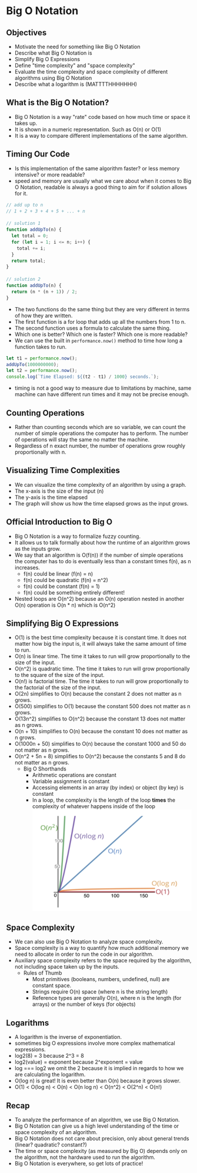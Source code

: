 # Big O Notation

## Objectives

- Motivate the need for something like Big O Notation
- Describe what Big O Notation is
- Simplify Big O Expressions
- Define "time complexity" and "space complexity"
- Evaluate the time complexity and space complexity of different algorithms using Big O Notation
- Describe what a logarithm is (MATTTTHHHHHHH)

## What is the Big O Notation?

- Big O Notation is a way "rate" code based on how much time or space it takes up.
- It is shown in a numeric representation. Such as O(n) or O(1)
- It is a way to compare different implementations of the same algorithm.

## Timing Our Code

- Is this implementation of the same algorithm faster? or less memory intensive? or more readable?
- speed and memory are usually what we care about when it comes to Big O Notation, readable is always a good thing to aim for if solution allows for it.

```js
// add up to n
// 1 + 2 + 3 + 4 + 5 + ... + n

// solution 1
function addUpTo(n) {
  let total = 0;
  for (let i = 1; i <= n; i++) {
    total += i;
  }
  return total;
}

// solution 2
function addUpTo(n) {
  return (n * (n + 1)) / 2;
}
```

- The two functions do the same thing but they are very different in terms of how they are written.
- The first function is a for loop that adds up all the numbers from 1 to n.
- The second function uses a formula to calculate the same thing.
- Which one is better? Which one is faster? Which one is more readable?
- We can use the built in `performance.now()` method to time how long a function takes to run.

```js
let t1 = performance.now();
addUpTo(1000000000);
let t2 = performance.now();
console.log(`Time Elapsed: ${(t2 - t1) / 1000} seconds.`);
```

- timing is not a good way to measure due to limitations by machine, same machine can have different run times and it may not be precise enough.

## Counting Operations

- Rather than counting seconds which are so variable, we can count the number of simple operations the computer has to perform. The number of operations will stay the same no matter the machine.
- Regardless of n exact number, the number of operations grow roughly proportionally with n.

## Visualizing Time Complexities

- We can visualize the time complexity of an algorithm by using a graph.
- The x-axis is the size of the input (n)
- The y-axis is the time elapsed
- The graph will show us how the time elapsed grows as the input grows.

## Official Introduction to Big O

- Big O Notation is a way to formalize fuzzy counting.
- It allows us to talk formally about how the runtime of an algorithm grows as the inputs grow.
- We say that an algorithm is O(f(n)) if the number of simple operations the computer has to do is eventually less than a constant times f(n), as n increases.
  - f(n) could be linear (f(n) = n)
  - f(n) could be quadratic (f(n) = n^2)
  - f(n) could be constant (f(n) = 1)
  - f(n) could be something entirely different!
- Nested loops are O(n^2) because an O(n) operation nested in another O(n) operation is O(n * n) which is O(n^2)

## Simplifying Big O Expressions

- O(1) is the best time complexity because it is constant time. It does not matter how big the input is, it will always take the same amount of time to run.
- O(n) is linear time. The time it takes to run will grow proportionally to the size of the input.
- O(n^2) is quadratic time. The time it takes to run will grow proportionally to the square of the size of the input.
- O(n!) is factorial time. The time it takes to run will grow proportionally to the factorial of the size of the input.
- O(2n) simplifies to O(n) because the constant 2 does not matter as n grows.
- O(500) simplifies to O(1) because the constant 500 does not matter as n grows.
- O(13n^2) simplifies to O(n^2) because the constant 13 does not matter as n grows.
- O(n + 10) simplifies to O(n) because the constant 10 does not matter as n grows.
- O(1000n + 50) simplifies to O(n) because the constant 1000 and 50 do not matter as n grows.
- O(n^2 + 5n + 8) simplifies to O(n^2) because the constants 5 and 8 do not matter as n grows.
  - Big O Shorthands
    - Arithmetic operations are constant
    - Variable assignment is constant
    - Accessing elements in an array (by index) or object (by key) is constant
    - In a loop, the complexity is the length of the loop **times** the complexity of whatever happens inside of the loop
![simple chart](Screenshot%202023-11-07%20121225.png)

## Space Complexity

- We can also use Big O Notation to analyze space complexity.
- Space complexity is a way to quantify how much additional memory we need to allocate in order to run the code in our algorithm.
- Auxiliary space complexity refers to the space required by the algorithm, not including space taken up by the inputs.
  - Rules of Thumb
    - Most primitives (booleans, numbers, undefined, null) are constant space.
    - Strings require O(n) space (where n is the string length)
    - Reference types are generally O(n), where n is the length (for arrays) or the number of keys (for objects)

## Logarithms

- A logarithm is the inverse of exponentiation.
- sometimes big O expressions involve more complex mathematical expressions.
- log2(8) = 3 because 2^3 = 8
- log2(value) = exponent because 2^exponent = value
- log === log2 we omit the 2 because it is implied in regards to how we are calculating the logarithm.
- O(log n) is great! It is even better than O(n) because it grows slower.
- O(1) < O(log n) < O(n) < O(n log n) < O(n^2) < O(2^n) < O(n!)

## Recap

- To analyze the performance of an algorithm, we use Big O Notation.
- Big O Notation can give us a high level understanding of the time or space complexity of an algorithm.
- Big O Notation does not care about precision, only about general trends (linear? quadratic? constant?)
- The time or space complexity (as measured by Big O) depends only on the algorithm, not the hardware used to run the algorithm.
- Big O Notation is everywhere, so get lots of practice!


